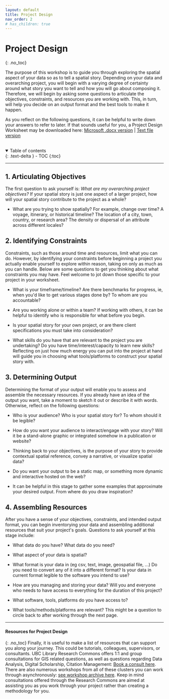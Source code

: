 ```yaml
---
layout: default
title: Project Design 
nav_order: 2
# has_children: true
---
```


# Project Design 
{: .no_toc}

The purpose of this workshop is to guide you through exploring the spatial aspect of your data so as to tell a spatial story. Depending on your data and overarching project, you will begin with a varying degree of certainty around what story you want to tell and how you will go about composing it. Therefore, we will begin by asking some questions to articulate the objectives, constraints, and resources you are working with. This, in turn, will help you decide on an output format and the best tools to make it happen. 

As you reflect on the following questions, it can be helpful to write down your answers to refer to later. If that sounds useful for you, a Project Design Worksheet may be downloaded here:
[Microsoft .docx version](./project-design-worksheet.docx) |  [Text file version](./project-design-worksheet.rtf)
<!--text file download doesnt work for some reason-->
<!-- It can be helpful to take a moment and reflect on the following questions. You are welcome to download the Project Design Worksheet to fill out here: [Microsoft .docx version](./project-design-worksheet.docx)   [Text file version](./project-design-worksheet.txt) -->
<br>

<details open markdown="block">
  <summary>
    Table of contents
  </summary>
  {: .text-delta }
 - TOC
{:toc}
</details>

----

## 1. Articulating Objectives
The first question to ask yourself is: *What are my overarching project objectives?* If your spatial story is just one aspect of a larger project, how will your spatial story contribute to the project as a whole? 

  - What are you trying to show spatially? For example, change over time? A voyage, itinerary, or historical timeline? The location of a city, town, country, or research area? The density or dispersal of an attribute across different locales? <!-- if you wanna do this, then you might do this -- link page / output, method -->



## 2. Identifying Constraints 
Constraints, such as those around time and resources, limit what you can do. However, by identifying your constraints before beginning a project you actually enable yourself to explore within reason, taking on only as much as you can handle. Below are some questions to get you thinking about what constraints you may have. Feel welcome to jot down those specific to your project in your worksheet. 

  - What is your timeframe/timeline? Are there benchmarks for progress, ie, when you'd like to get various stages done by? To whom are you accountable?

  - Are you working alone or within a team? If working with others, it can be helpful to identify who is responsible for what before you begin. 


  - Is your spatial story for your own project, or are there client specifications you must take into consideration? 

  - What skills do you have that are relevant to the project you are undertaking? Do you have time/interest/capacity to learn new skills? Reflecting on just how much energy you can put into the project at hand will guide you in choosing what tools/platforms to construct your spatial story with. 



## 3. Determining Output 
Determining the format of your output will enable you to assess and assemble the necessary resources. If you already have an idea of the output you want, take a moment to sketch it out or describe it with words. Otherwise, reflect on the following questions:
  
  - Who is your audience? Who is your spatial story for? To whom should it be legible?

  - How do you want your audience to interact/engage with your story? Will it be a stand-alone graphic or integrated somehow in a publication or website?

  - Thinking back to your objectives, is the purpose of your story to provide contextual spatial reference, convey a narrative, or visualize spatial data? 
  
  - Do you want your output to be a static map, or something more dynamic and interactive hosted on the web? 

  - It can be helpful in this stage to gather some examples that approximate your desired output. From where do you draw inspiration? 


## 4. Assembling Resources
After you have a sense of your objectives, constraints, and intended output format, you can begin inventorying your data and assembling additional resources that suit your project's goals. Questions to ask yourself at this stage include:

 - What data do you have? What data do you need?

 - What aspect of your data is spatial? 

 - What format is your data in (eg csv, text, image, geospatial file, ...) Do you need to convert any of it into a different format? Is your data in current format legible to the software you intend to use?

- How are you managing and storing your data? Will you and everyone who needs to have access to everything for the duration of this project? 

- What software, tools, platforms do you have access to?

- What tools/methods/platforms are relevant? This might be a question to circle back to after working through the next page. 


----
#### Resources for Project Design
{: .no_toc}
Finally, it is useful to make a list of resources that can support you along your journey. This could be tutorials, colleagues, supervisors, or consultants. UBC Library Research Commons offers 1:1 and group consultations for GIS related questions, as well as questions regarding Data Analysis, Digital Scholarship, Citation Management: [Book a consult here](https://libcal.library.ubc.ca/appointments/research_commons). There are also numerous workshops from all of these clusters you can work through asynchronously: [see workshop archive here](https://ubc-library-rc.github.io/). Keep in mind consultations offered through the Research Commons are aimed at assisting you as you work through your project rather than creating a methodology for you. 